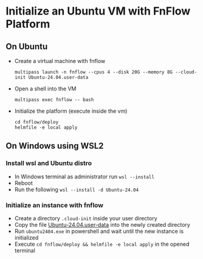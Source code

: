 # Initialize an Ubuntu VM with FnFlow Platform

## On Ubuntu
- Create a virtual machine with fnflow
    ```shell
    multipass launch -n fnflow --cpus 4 --disk 20G --memory 8G --cloud-init Ubuntu-24.04.user-data
    ```
- Open a shell into the VM
    ```shell
    multipass exec fnflow -- bash
    ```
- Initialize the platform (execute inside the vm)
    ```shell
    cd fnflow/deploy
    helmfile -e local apply
    ```
## On Windows using WSL2
### Install wsl and Ubuntu distro
- In Windows terminal as administrator run `wsl --install`
- Reboot
- Run the following `wsl --install -d Ubuntu-24.04`

### Initialize an instance with fnflow
- Create a directory `.cloud-init` inside your user directory
- Copy the file [Ubuntu-24.04.user-data](./Ubuntu-24.04.user-data) into the newly created directory
- Run `ubuntu2404.exe` in powershell and wait until the new instance is initialized
- Execute `cd fnflow/deploy && helmfile -e local apply` in the opened terminal
